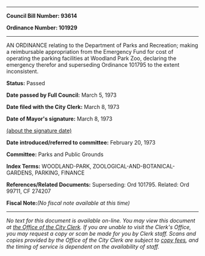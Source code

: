 

********

**Council Bill Number: 93614**
   
**Ordinance Number: 101929**
********

 AN ORDINANCE relating to the Department of Parks and Recreation; making a reimbursable appropriation from the Emergency Fund for cost of operating the parking facilities at Woodland Park Zoo, declaring the emergency therefor and superseding Ordinance 101795 to the extent inconsistent.

**Status:** Passed
   
**Date passed by Full Council:** March 5, 1973
   
**Date filed with the City Clerk:** March 8, 1973
   
**Date of Mayor's signature:** March 8, 1973
   
[(about the signature date)](/~public/approvaldate.htm)
   
   
   
**Date introduced/referred to committee:** February 20, 1973
   
**Committee:** Parks and Public Grounds
   
   
**Index Terms:** WOODLAND-PARK, ZOOLOGICAL-AND-BOTANICAL-GARDENS, PARKING, FINANCE

**References/Related Documents:** Superseding: Ord 101795. Related: Ord 99711, CF 274207

**Fiscal Note:**_(No fiscal note available at this time)_
********

_No text for this document is available on-line. You may view this document at [the Office of the City Clerk](http://www.seattle.gov/leg/clerk/contactUs.htm). If you are unable to visit the Clerk's Office, you may request a copy or scan be made for you by Clerk staff. Scans and copies provided by the Office of the City Clerk are subject to [copy fees](http://clerk.seattle.gov/~public/clerkfees.htm), and the timing of service is dependent on the availability of staff._

